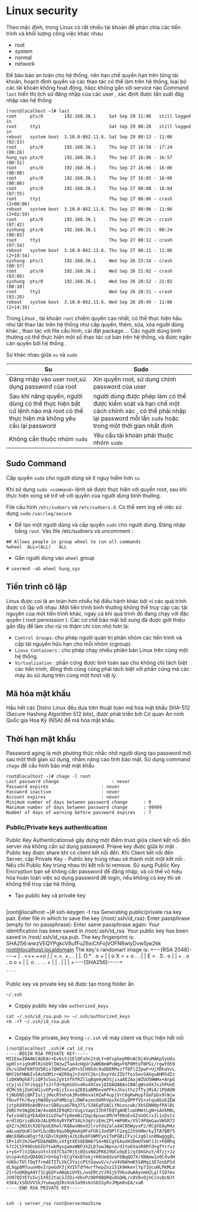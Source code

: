 # Linux security

Theo mặc định, trong Linux có rất nhiều tài khoản để phân chia các tiến trình và khối lượng công việc khác nhau
- root
- system
- normal
- network

Để bảo bảo an toàn cho hệ thống, nên hạn chế quyền hạn trên từng tải khoản, hoạch định quyền và các thao tác có thể làm trên hệ thống, loại bỏ các tài khoản không hoạt động, hăọc không gắn với service nào
Command `last` hiển thị lịch sử đăng nhập của các user , xác định được tần suất đăg nhập vào hệ thống

```
[root@localhost ~]# last
root     pts/0        192.168.36.1     Sat Sep 29 11:06   still logged in   
root     tty1                          Sat Sep 29 08:20   still logged in   
reboot   system boot  3.10.0-862.11.6. Sat Sep 29 08:13 - 11:06  (02:53)    
root     pts/0        192.168.36.1     Thu Sep 27 16:58 - 17:24  (00:26)    
hung_sys pts/0        192.168.36.1     Thu Sep 27 16:06 - 16:57  (00:51)    
root     pts/0        192.168.36.1     Thu Sep 27 16:06 - 16:06  (00:00)    
root     pts/0        192.168.36.1     Thu Sep 27 16:05 - 16:06  (00:00)    
root     pts/0        192.168.36.1     Thu Sep 27 08:08 - 16:04  (07:55)    
root     tty1                          Thu Sep 27 08:06 - crash (2+00:06)   
reboot   system boot  3.10.0-862.11.6. Thu Sep 27 08:06 - 11:06 (2+02:59)   
root     pts/0        192.168.36.1     Thu Sep 27 00:24 - crash  (07:42)    
syshung  pts/0        192.168.36.1     Thu Sep 27 00:21 - 00:24  (00:03)    
root     tty1                          Thu Sep 27 00:12 - crash  (07:54)    
reboot   system boot  3.10.0-862.11.6. Thu Sep 27 00:11 - 11:06 (2+10:54)   
syshung  pts/1        192.168.36.1     Wed Sep 26 23:14 - crash  (00:57)    
root     pts/0        192.168.36.1     Wed Sep 26 21:02 - crash  (03:09)    
syshung  pts/0        192.168.36.1     Wed Sep 26 20:52 - 21:02  (00:10)    
root     tty1                          Wed Sep 26 20:51 - crash  (03:20)    
reboot   system boot  3.10.0-862.11.6. Wed Sep 26 20:49 - 11:06 (2+14:16)   

```

Trong Linux , tài khoản `root` chiếm quyền cao nhất, có thể thực hiện hấu như tất thao tác trên hệ thống như cấp quyền, thêm, sửa, xóa người dùng khác , thao tác với file cấu hình, cài đặt package ...
Các người dùng bình thường có thể thực hiện một số thao tác cơ bản trên hệ thống, và được ngăn cản quyền bởi hệ thống .


Sự khác nhau giữa `su` và 	`sudo `


|Su		|Sudo	|
|---|------|
|Đăng nhập vào user root,sử dụng password của root|Xin quyền root, sử dụng chính password của user|
| Sau khi nâng quyền, người dùng có thể thực hiện bất cứ lệnh nào mà root có thể thực hiện mà không yêu cầu lại password |  người dùng được phép làm có thể được kiểm soát và hạn chế một cách chính xác , có thể phải nhập lại password mỗi lần `sudo` hoặc trong một thời gian nhất định|
|Không cần thuộc nhóm `sudo`|Yêu cầu tài khoản phải thuộc nhóm `sudo `|

## Sudo Command
Cấp quyền  `sudo`  cho người dùng sẽ ít nguy hiểm hơn  `su`


Khi sử dụng  `sudo <command>`  lệnh sẽ được thực hiện với quyền root, sau khi thực hiện xong sẽ trở về với quyền của người dùng bình thường.

File cấu hình  `/etc/sudoers`  và  `/etc/sudoers.d`. 
Có thể xem log về việc sử dụng  `sudo`    `/var/log/secure`

- Để tạo một người dùng và cấp quyền `sudo` cho người dùng. Đăng nhập bằng `root`.  Vào file /etc/sudoers
và uncomment : 
```
## Allows people in group wheel to run all commands
%wheel  ALL=(ALL)	ALL
```
- Gắn người dùng vào `wheel` group
```
# usermod -aG wheel hung_sys
```


## Tiến trình cô lập
Linux được coi là an toàn hơn nhiều hệ điều hành khác bởi vì các quá trình được cô lập với nhau .Một tiến trình bình thường không thể truy cập các tài nguyên của một tiến trình khác, ngay cả khi quá trình đó đang chạy với đặc quyền ( root  permission ). Các cơ chế bảo mật bổ sung đã được giới thiệu gần đây để làm cho rủi ro thậm chí còn nhỏ hơn là:

-   `Control Groups`: cho phép người quản trị phân nhóm các tiến trình và cấp tài nguyên hữu hạn cho mỗi nhóm (cgroup).
-   `Linux Containers`  : cho phép chạy nhiều phiên bản Linux trên cùng một hệ thống.
-   `Virtualization`  : phần cứng được tính toán sao cho không chỉ tách biệt các tiến trình, đồng thời cũng cũng phải tách biệt với phần cứng mà các máy ảo sử dụng trên cùng một host vật lý.

## Mã hóa mật khẩu
Hầu hết các Distro Linux đều dựa trên thuật toán mã hóa mật khẩu SHA-512 (Secure Hashing Algorithm 512 bits), được phát triển bởi Cơ quan An ninh Quốc gia Hoa Kỳ (NSA) để mã hóa mật khẩu.

## Thời hạn mật khẩu
Password aging là một phương thức nhắc nhở người dùng tạo password mới sau một thời gian sử dụng, nhằm nâng cao tính bảo mật. 
Sử dụng command `chage` để cấu hình bảo mật mật khẩu 
```
root@localhost ~]# chage -l root
Last password change					: never
Password expires					: never
Password inactive					: never
Account expires						: never
Minimum number of days between password change		: 0
Maximum number of days between password change		: 99999
Number of days of warning before password expires	: 7
```
### Public/Private keys authentication

Public Key  Authenticationsẽ gây dựng một điểm trust giữa client kết nối đến server mà không cần sử dụng password. Priave key được giữa bí mật . Public key được share khi có client kết nối đến. Khi Client kết nối đến Server, cặp Private Key - Public key trùng nhau sẽ thành một một kết nối . Nếu chỉ Public Key trùng nhau thì kết nối bị remove.
Sử sụng Public Key Encryption bạn sẽ không cần password để đăng nhập, và có thể vô hiệu hóa hoàn toàn việc sử dụng password để login, nếu không có key thì sẽ không thể truy cập hệ thống.


- Tạo public key và private key
	````
[root@localhost ~]# ssh-keygen -t rsa
Generating public/private rsa key pair.
Enter file in which to save the key (/root/.ssh/id_rsa): 
Enter passphrase (empty for no passphrase): 
Enter same passphrase again: 
Your identification has been saved in /root/.ssh/id_rsa.
Your public key has been saved in /root/.ssh/id_rsa.pub.
The key fingerprint is:
SHA256:wwzVEQYPgkcV8ufFuZ6xiChFojVOFN6wlyDvw5jw2kk root@localhost.localdomain
The key's randomart image is:
+---[RSA 2048]----+
|  . =++.*++o     |
|   =.=.* +.. .   |
|.   O.* . o +    |
| o X = + o . .   |
|  E = . S . o    |
| + . o . o o +   |
|. o . . . . +    |
|     .           |
|                 |
+----[SHA256]-----+

	````

Public key và private key sẽ được tạo trong folder ẩn
```
~/.ssh
```
- Coppy public key vào `authorized_keys`
```
cat ~/.ssh/id_rsa.pub >> ~/.ssh/authorized_keys
rm -rf ~/.ssh/id_rsa.pub

```

```
```
- Coppy file private_key trong `~/.ssh` về máy client và thực hiện hết nối
```
[root@localhost .ssh]# cat id_rsa
-----BEGIN RSA PRIVATE KEY-----
MIIEowIBAAKCAQEAr+Ev6sSjSElQFoOnJtdLY+8FsphepM0nAC8j4VuMAKp5yUdu
apHls+iq9oMlRikb9lIWzwZTae4zHgUr2wW6BeWPuWqxF6P8MtoTBPGi/rgwY059
Zk/o1DmFKNfQV5Ris7QW5VwCpDYv5CH05dc9uODERMxzfT6FlZZpwF+UjXRhaVvL
NHY2bFHW6Iv5AvbOM1r+W2R8qJ+2vUYC2k+i8xpYdcZIb7fos5en5AXguAHMSdIz
lzDKW9ph87iiQP3s5os2yV1VfhfRZl1qBqm4yW3SjixaAE2AajWZUU5WWHx+8npG
sCyjvLC5Fikqq1fsJrfd+9gmSUSveRx4XCexjQIDAQABAoIBACgWse9XJsihPUoE
dCMcS6jZoHjW1ivGPy+BjzIcxcqZEO1aBMbxvmPFksJhnithz2fTyjMiA/1POAON
tjNUGNSjQKFIuljjHecRYehsk3Rv00evalHZwP4upjVrC6gKwHypfdaFpGx9lWjw
fHuvFfh/8vyjhWd0ysoP4Mbigl/DWFezenO4RhVpxXe1GyOPPfVS+xtqu8Ee6IEW
jztpk8899oAdBVxxrSB8yuaU7Rq3TS/53AEgFUACLYNioscwb/XbSENN0pfPAlBL
26RCYeSNgD61W/4x4A92E9qR2rVugiVapCI3h9fEQTgAHEluoHMmtLgN+sAVkM8L
fwtcG4ECgYEA4DkS1oIhwftp0emBiCDqc8puac8M/Hf00oEvGZxUOC/x3l1sDstz
erdlUQrixBhXbJALEMV4yRYFWT34Lh3qYrzEHcZPt+WP0Rx/V5l9P8mGauVWSR72
qXZ/x2N1XcX2D7poE8Xwt/KQAwsNmvO2lrofdaZalad4CN5WyvxP2/0CgYEAyM4x
aALuqVUuKlSmYLGcdBs9quOBgHeAq9FxFUk13od9PlF2eg22tbhMmrkyITA7BB75
WWcE6WGsW5grfd/GDvlKpKNj4zb1Bx8FUWM7yn1TmPGBiCFvjCzg6lsn0NwgggEL
1R+1dY2HJGePEDAXWDRLxVfgtXE58EBH67S4+NECgYEAoXH20mUYkWfJJc+P6Mhq
h7z2C1F99DsbGIbTtwkMyvgamxWBPJXZLD7owJWp+a/dItoEXasR8Rfd+gfYrrvz
i+yG+TlVJQAxsUtnlVd7C3a7RjSjEDsvN42PK629UCu9pE1/qt0XGhuY/dfzj+Jz
Ucvp4vhIuQDAOQJ+U+GgTrECgYAxB7ekj+K6UeQdzeF6BqQO7X/XNAmw1n0CdvdH
nUKb/TUlfDqTfrm4ETITLVkCJYajcPStUawvV/v/uV4VNAhmK5SAMqz3E7osbPSd
dL9qp8M7uuxH0vIrpeGdF3jXVIhTdfHvrfhepZnz151k9HkevlYp71UcuHLPKMLm
2I+5oQKBgA4Y71CgGQYvANqbiUYEL/wsERCzYJ9SjbTHbsdwA8ynmHZLglf1O7mv
JU97Q5YEYs5ujIX9I2taLSJIDi+UbvPz9DP8BQRQu8GQHLrcOV8vOjhCcnvQcNJt
X5K4/xS8UVVSkJYuewyQIRsVokSa99sknSbSSyRvJMpm0vEA/xaR
-----END RSA PRIVATE KEY-----


```
```
ssh -i server_rsa root@servermachine
```
